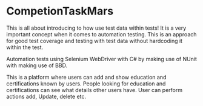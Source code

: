 # CompetionTaskMars
This is all about introducing to how use test data within tests! It is a very important concept when it comes to automation testing. This is an approach for good test coverage and testing with test data without hardcoding it within the test.


Automation tests using Selenium WebDriver with C# by making use of NUnit with making use of BBD.

This is a platform where users can add and show education and certifications ​​known by users.
People looking for education and certifications ​​can see what details other users have.
User can perform actions add, Update, delete etc.
